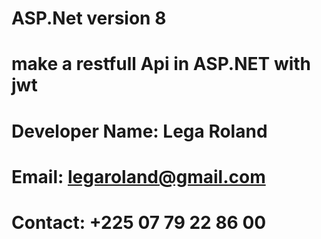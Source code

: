 # ASP.Net version 8

# make a restfull Api in ASP.NET with jwt

# Developer Name: Lega Roland

# Email: legaroland@gmail.com

# Contact: +225 07 79 22 86 00

